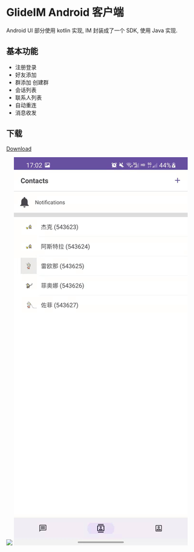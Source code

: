# GlideIM Android 客户端

Android UI 部分使用 kotlin 实现, IM 封装成了一个 SDK, 使用 Java 实现.

## 基本功能

- 注册登录
- 好友添加
- 群添加 创建群
- 会话列表
- 联系人列表
- 自动重连
- 消息收发

## 下载 

[Download](https://github.com/Glide-IM/Glide-IM-Android/releases)

<img src="https://raw.githubusercontent.com/Glide-IM/Glide-IM-Android/main/img/3.jpg"/>

<img src="https://raw.githubusercontent.com/Glide-IM/Glide-IM-Android/main/img/b.jpg"/>